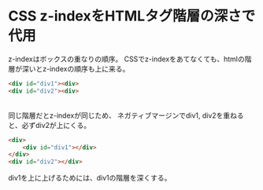 CSS z-indexをHTMLタグ階層の深さで代用
===

z-indexはボックスの重なりの順序。
CSSでz-indexをあてなくても、htmlの階層が深いとz-indexの順序も上に来る。

``` html
<div id="div1"><div>
<div id="div2"><div>
```

<br>
同じ階層だとz-indexが同じため、
ネガティブマージンでdiv1, div2を重ねると、必ずdiv2が上にくる。

``` html
<div>
    <div id="div1"></div>
</div>
<div id="div2"></div>
```

div1を上に上げるためには、div1の階層を深くする。

